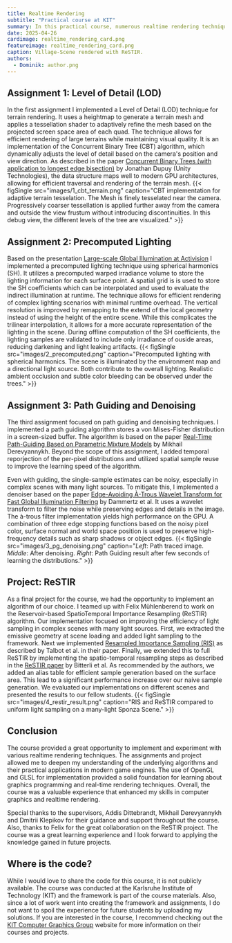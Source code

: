 ```yaml
---
title: Realtime Rendering
subtitle: "Practical course at KIT"
summary: In this practical course, numerous realtime rendering techniques were implemented using an OpenGL framework. These include Level of Detail (LOD) techniques, Precomputed Lighting, Path Guiding, Denoising and ReSTIR.
date: 2025-04-26
cardimage: realtime_rendering_card.png
featureimage: realtime_rendering_card.png
caption: Village-Scene rendered with ReSTIR.
authors:
  - Dominik: author.png
---
```



## Assignment 1: Level of Detail (LOD)
In the first assignment I implemented a Level of Detail (LOD) technique for terrain rendering. It uses a heightmap to generate a terrain mesh and applies a tessellation shader to adaptively refine the mesh based on the projected screen space area of each quad. The technique allows for efficient rendering of large terrains while maintaining visual quality. It is an implementation of the Concurrent Binary Tree (CBT) algorithm, which dynamically adjusts the level of detail based on the camera's position and view direction. As described in the paper [Concurrent Binary Trees (with application to longest edge bisection)](https://onrendering.com/data/papers/cbt/ConcurrentBinaryTrees.pdf) by Jonathan Dupuy (Unity Technologies), the data structure maps well to modern GPU architectures, allowing for efficient traversal and rendering of the terrain mesh.
{{< figSingle src="images/1_cbt_terrain.png" caption="CBT implementation for adaptive terrain tesselation. The Mesh is finely tesselated near the camera. Progressively coarser tessellation is applied further away from the camera and outside the view frustum without introducing discontinuities. In this debug view, the different levels of the tree are visualized." >}}



## Assignment 2: Precomputed Lighting
Based on the presentation [Large-scale Global Illumination at Activision](https://research.activision.com/publications/2021/09/large-scale-global-illumination-in-call-of-duty) I implemented a precomputed lighting technique using spherical harmonics (SH). It utilizes a precomputed warped irradiance volume to store the lighting information for each surface point. A spatial grid is is used to store the SH coefficients which can be interpolated and used to evaluate the indirect illumination at runtime. The technique allows for efficient rendering of complex lighting scenarios with minimal runtime overhead. The vertical resolution is improved by remapping to the extend of the local geometry instead of using the height of the entire scene. While this complicates the trilinear interpolation, it allows for a more accurate representation of the lighting in the scene. During offline computation of the SH coefficients, the lighting samples are validated to include only irradiance of ouside areas, reducing darkening and light leaking artifacts.
{{< figSingle src="images/2_precomputed.png" caption="Precomputed lighting with spherical harmonics. The scene is illuminated by the environment map and a directional light source. Both contribute to the overall lighting. Realistic ambient occlusion and subtle color bleeding can be observed under the trees." >}}

## Assignment 3: Path Guiding and Denoising
The third assignment focused on path guiding and denoising techniques. I implemented a path guiding algorithm stores a von Mises-Fisher distribution in a screen-sized buffer. The algorithm is based on the paper [Real-Time Path-Guiding Based on Parametric Mixture Models](https://arxiv.org/abs/2112.09728) by Mikhail Derevyannykh. Beyond the scope of this assignment, I added temporal reporjection of the per-pixel distributions and utilized spatial sample reuse to improve the learning speed of the algorithm.

Even with guiding, the single-sample estimates can be noisy, especially in complex scenes with many light sources. To mitigate this, I implemented a denoiser based on the paper [Edge-Avoiding À-Trous Wavelet Transform for Fast Global Illumination Filtering](https://jo.dreggn.org/home/2010_atrous.pdf) by Dammertz et al. It uses a wavelet transform to filter the noise while preserving edges and details in the image. The à-trous filter implementation yields high performance on the GPU. A combination of three edge stopping functions based on the noisy pixel color, surface normal and world space position is used to preserve high-frequency details such as sharp shadows or object edges.
{{< figSingle src="images/3_pg_denoising.png" caption="*Left*: Path traced image. *Middle*: After denoising. *Right*: Path Guiding result after few seconds of learning the distributions." >}}

## Project: ReSTIR
As a final project for the course, we had the opportunity to implement an algorithm of our choice. I teamed up with Felix Mühlenberend to work on the Reservoir-based SpatioTemporal Importance Resampling (ReSTIR) algorithm. Our implementation focused on improving the efficiency of light sampling in complex scenes with many light sources. First, we extracted the emissive geometry at scene loading and added light sampling to the framework. Next we implemented [Resampled Importance Sampling (RIS)](https://diglib.eg.org/items/7b8d7c38-ee96-4415-acdd-3dd164fa8fad) as described by Talbot et al. in their paper. Finally, we extended this to full ReSTIR by implementing the spatio-temporal resampling steps as described in the [ReSTIR paper](https://research.nvidia.com/sites/default/files/pubs/2020-07_Spatiotemporal-reservoir-resampling/ReSTIR.pdf) by Bitterli et al. As recommended by the authors, we added an alias table for efficient sample generation based on the surface area. This lead to a significant performance increase over our naive sample generation. We evaluated our implementations on different scenes and presented the results to our fellow students. 
{{< figSingle src="images/4_restir_result.png" caption="RIS and ReSTIR compared to uniform light sampling on a many-light Sponza Scene." >}}

## Conclusion
The course provided a great opportunity to implement and experiment with various realtime rendering techniques. The assignments and project allowed me to deepen my understanding of the underlying algorithms and their practical applications in modern game engines. The use of OpenGL and GLSL for implementation provided a solid foundation for learning about graphics programming and real-time rendering techniques. Overall, the course was a valuable experience that enhanced my skills in computer graphics and realtime rendering.

Special thanks to the supervisors, Addis Dittebrandt, Mikhail Derevyannykh and Dmitrii Klepikov for their guidance and support throughout the course. Also, thanks to Felix for the great collaboration on the ReSTIR project. The course was a great learning experience and I look forward to applying the knowledge gained in future projects.

## Where is the code?
While I would love to share the code for this course, it is not publicly available. The course was conducted at the Karlsruhe Institute of Technology (KIT) and the framework is part of the course materials. Also, since a lot of work went into creating the framework and assignments, I do not want to spoil the experience for future students by uploading my solutions. If you are interested in the course, I recommend checking out the [KIT Computer Graphics Group](https://cg.ivd.kit.edu/index.php) website for more information on their courses and projects.